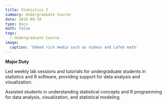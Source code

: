 ```yaml
---
title: Statistics I
summary: Undergraduate Course
date: 2019-09-10
type: docs
math: false
tags:
  - Undergraduate Course
image:
  caption: 'Embed rich media such as videos and LaTeX math'
---
```



**Major Duty**


Led weekly lab sessions and tutorials for undergraduate students in statistics and R software, providing support for data analysis and visualization. 

Assisted students in understanding statistical concepts and R programming for data analysis, visualization, and statistical modeling.

